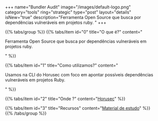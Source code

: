 +++
name="Bundler Audit"
image="/images/default-logo.png"
category="tools"
ring="strategic"
type="post"
layout="details"
isNew="true"
description="Ferramenta Open Source que busca por dependências vulneráveis em projetos ruby. "
+++

{{% tabs/group %}}
  {{% tabs/item id="0" title="O que é?" content="<p>Ferramenta Open Source que busca por dependências vulneráveis em projetos ruby. </p>" %}}
  
  {{% tabs/item id="1" title="Como utilizamos?" content="<p>Usamos na CLI do Horusec com foco em apontar possíveis dependências vulneráveis em projetos Ruby.</p>" %}}
  
  {{% tabs/item id="2" title="Onde ?" content="<a href='https://horusec.io/' target='_blank'>Horusec</a>" %}}

  {{% tabs/item id="3" title="Recursos" content="<a href='https://github.com/rubysec/bundler-audit' target='_blank'>Material de estudo</a>" %}}
{{% /tabs/group %}}
